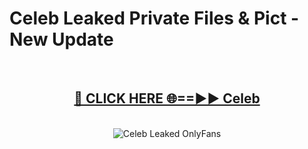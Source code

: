 # Celeb Leaked Private Files & Pict - New Update
<br>
<div align="center">
<h2><a href="https://mediafilles.blogspot.com/?title=Celeb" rel="nofollow">🔴 CLICK HERE 🌐==►► Celeb</a></h2>
<br>
<a href="https://mediafilles.blogspot.com/?title=Celeb" rel="nofollow" data-target="animated-image.originalLink"><img src="https://i.ibb.co.com/WyWwxjT/player-gif2.gif" alt="Celeb Leaked OnlyFans" style="max-width: 100%; display: inline-block;" data-target="animated-image.originalImage"></a>
</div>
<br>